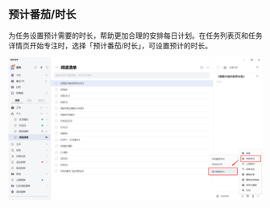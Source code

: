 ## 预计番茄/时长

为任务设置预计需要的时长，帮助更加合理的安排每日计划。在任务列表页和任务详情页开始专注时，选择「预计番茄/时长」，可设置预计的时长。

![images35](../../images/windows/57.png)
